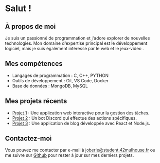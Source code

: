 # Salut !

## À propos de moi
Je suis un passionné de programmation et j'adore explorer de nouvelles technologies. Mon domaine d'expertise principal est le développement logiciel, mais je suis également intéressé par le web et le jeux-video  .

## Mes compétences
- Langages de programmation : C, C++, PYTHON
- Outils de développement : Git, VS Code, Docker
- Base de données : MongoDB, MySQL

## Mes projets récents
- [Projet 1](lien-vers-le-projet) : Une application web interactive pour la gestion des tâches.
- [Projet 2](lien-vers-le-projet) : Un bot Discord qui effectue des actions spécifiques.
- [Projet 3](lien-vers-le-projet) : Une application de blog développée avec React et Node.js.

## Contactez-moi
Vous pouvez me contacter par e-mail à joberle@student.42mulhouse.fr ou me suivre sur [Github]([lien-vers-votre-compte-twitter](https://github.com/joberle67)) pour rester à jour sur mes derniers projets.

